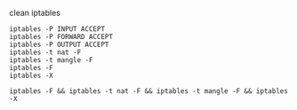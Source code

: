 clean iptables
```shell
iptables -P INPUT ACCEPT
iptables -P FORWARD ACCEPT
iptables -P OUTPUT ACCEPT
iptables -t nat -F
iptables -t mangle -F
iptables -F
iptables -X
```

```shell
iptables -F && iptables -t nat -F && iptables -t mangle -F && iptables -X
```